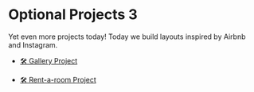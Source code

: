 # Optional Projects 3

Yet even more projects today! Today we build layouts inspired by Airbnb and Instagram.

- [🛠️ Gallery Project](./gallery_project/)

- [🛠️ Rent-a-room Project](./rent_a_room_project/)
